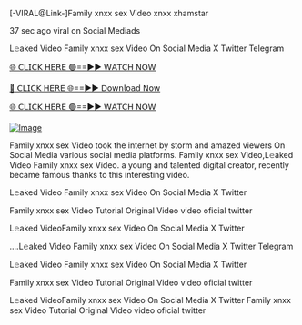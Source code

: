 [-VIRAL@Link-]Family xnxx sex Video xnxx xhamstar


37 sec ago viral on Social Mediads

L𝚎aked Video Family xnxx sex Video On Social Media X Twitter Telegram

[🌐 𝖢𝖫𝖨𝖢𝖪 𝖧𝖤𝖱𝖤 🟢==►► 𝖶𝖠𝖳𝖢𝖧 𝖭𝖮𝖶](https://3-tanei-pinik.blogspot.com/2025/02/viral-video.html)

[🔴 𝖢𝖫𝖨𝖢𝖪 𝖧𝖤𝖱𝖤 🌐==►► 𝖣𝗈𝗐𝗇𝗅𝗈𝖺𝖽 𝖭𝗈𝗐](https://3-tanei-pinik.blogspot.com/2025/02/viral-video.html)

[🌐 𝖢𝖫𝖨𝖢𝖪 𝖧𝖤𝖱𝖤 🟢==►► 𝖶𝖠𝖳𝖢𝖧 𝖭𝖮𝖶](https://3-tanei-pinik.blogspot.com/2025/02/viral-video.html)

[![Image](https://github.com/user-attachments/assets/ff3b7bd4-415c-4ca3-a6c8-b1f096193c29)](https://3-tanei-pinik.blogspot.com/2025/02/viral-video.html)

Family xnxx sex Video took the internet by storm and amazed viewers On Social Media various social media platforms. Family xnxx sex Video,L𝚎aked Video Family xnxx sex Video. a young and talented digital creator, recently became famous thanks to this interesting video.

L𝚎aked Video Family xnxx sex Video On Social Media X Twitter

Family xnxx sex Video Tutorial Original Video video oficial twitter

L𝚎aked VideoFamily xnxx sex Video On Social Media X Twitter

....L𝚎aked Video Family xnxx sex Video On Social Media X Twitter Telegram

L𝚎aked Video Family xnxx sex Video On Social Media X Twitter

Family xnxx sex Video Tutorial Original Video video oficial twitter

L𝚎aked VideoFamily xnxx sex Video On Social Media X Twitter
Family xnxx sex Video Tutorial Original Video video oficial twitter
